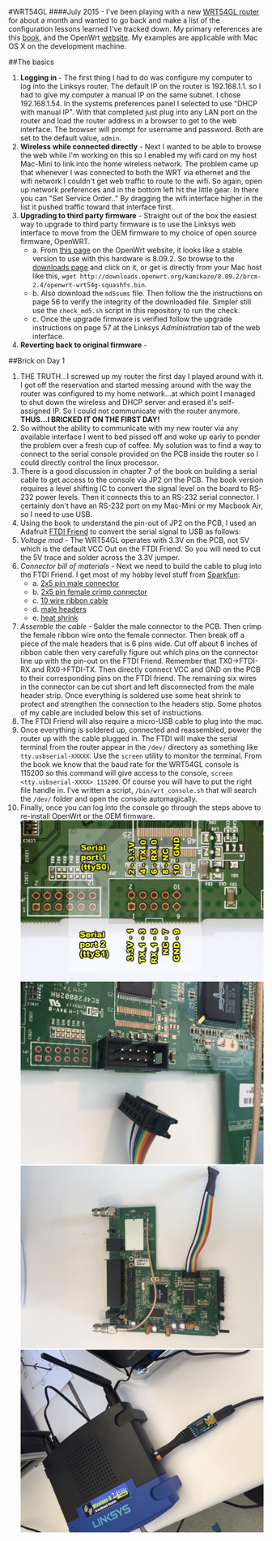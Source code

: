 #WRT54GL
####July 2015 - I've been playing with a new [WRT54GL router](http://www.amazon.com/Linksys-WRT54GL-Wireless-G-Broadband-Router/dp/B000BTL0OA/ref=sr_1_1?s=electronics&ie=UTF8&qid=1436047039&sr=1-1&keywords=wrt54gl) for about a month and wanted to go back and make a list of the configuration lessons learned I've tracked down.  My primary references are this [book](http://www.amazon.com/Linksys-WRT54G-Ultimate-Hacking-Asadoorian/dp/1597491667/ref=sr_1_1?s=books&ie=UTF8&qid=1436045407&sr=1-1&keywords=wrt54g), and the OpenWrt [website](openwrt.org).  My examples are applicable with Mac OS X on the development machine.

##The basics
1. **Logging in** - The first thing I had to do was configure my computer to log into  the Linksys router.  The default IP on the router is 192.168.1.1. so I had to give my computer a manual IP on the same subnet. I chose 192.168.1.54.  In the systems preferences panel I selected to use "DHCP with manual IP".  With that completed just plug into any LAN port on the router and load the router address in a browser to get to the web interface.  The browser will prompt for username and password.  Both are set to the default value, `admin`.
2. **Wireless while connected directly** - Next I wanted to be able to browse the web while I'm working on this so I enabled my wifi card on my host Mac-Mini to link into the home wireless network.  The problem came up that whenever I was connected to both the WRT via ethernet and the wifi network I couldn't get web traffic to route to the wifi.  So again, open up network preferences and in the bottom left hit the little gear.  In there you can "Set Service Order.."  By dragging the wifi interface higher in the list it pushed traffic toward that interface first.
3. **Upgrading to third party firmware** - Straight out of the box the easiest way to upgrade to third party firmware is to use the Linksys web interface to move from the OEM firmware to my choice of open source firmware, OpenWRT.  
	* a. From [this page](http://wiki.openwrt.org/toh/linksys/wrt54g) on the OpenWrt website, it looks like a stable version to use with this hardware is 8.09.2.  So browse to the [downloads page](http://downloads.openwrt.org/kamikaze/8.09.2/brcm-2.4/) and click on it, or get is directly from your Mac host like this, `wget http://downloads.openwrt.org/kamikaze/8.09.2/brcm-2.4/openwrt-wrt54g-squashfs.bin`. 
	* b. Also download the `md5sums` file.  Then follow the the instructions on page 56 to verify the integrity of the downloaded file.  Simpler still use the `check_md5.sh` script in this repository to run the check.
	* c. Once the upgrade firmware is verified follow the upgrade instructions on page 57 at the Linksys *Administration* tab of the web interface.
4. **Reverting back to original firmware** - 

##Brick on Day 1
1. THE TRUTH...I screwed up my router the first day I played around with it. I got off the reservation and started messing around with the way the router was configured to my home network...at which point I managed to shut down the wireless and DHCP server and erased it's self-assigned IP. So I could not communicate with the router anymore. **THUS...I BRICKED IT ON THE FIRST DAY!**
2. So without the ability to communicate with my new router via any available interface I went to bed pissed off and woke up early to ponder the problem over a fresh cup of coffee.  My solution was to find a way to connect to the serial console provided on the PCB inside the router so I could directly control the linux processor.
3. There is a good discussion in chapter 7 of the book on building a serial cable to get access to the console via JP2 on the PCB.  The book version requires a level shifting IC to convert the signal level on the board to RS-232 power levels.  Then it connects this to an RS-232 serial connector.  I certainly don't have an RS-232 port on my Mac-Mini or my Macbook Air, so I need to use USB.
4. Using the book to understand the pin-out of JP2 on the PCB, I used an Adafruit [FTDI Friend](https://www.adafruit.com/products/284) to convert the serial signal to USB as follows: 
5. *Voltage mod* - The WRT54GL operates with 3.3V on the PCB, not 5V which is the default VCC Out on the FTDI Friend.  So you will need to cut the 5V trace and solder across the 3.3V jumper.
6. *Connector bill of materials* - Next we need to build the cable to plug into the FTDI Friend.  I get most of my hobby level stuff from [Sparkfun](sparkfun.com):
	* a. [2x5 pin male connector](https://www.sparkfun.com/products/8506)
	* b. [2x5 pin female crimp connector](https://www.sparkfun.com/products/10650)
	* c. [10 wire ribbon cable](https://www.sparkfun.com/products/10647)
	* d. [male headers](https://www.sparkfun.com/products/116)
	* e. [heat shrink](https://www.sparkfun.com/search/products?term=heat+shrink)
7. *Assemble the cable* - Solder the male connector to the PCB.  Then crimp the female ribbon wire onto the female connector.  Then break off a piece of the male headers that is 6 pins wide.  Cut off about 8 inches of ribbon cable then very carefully figure out which pins on the connector line up with the pin-out on the FTDI Friend.  Remember that TX0->FTDI-RX and RX0->FTDI-TX.  Then directly connect VCC and GND on the PCB to their corresponding pins on the FTDI friend.  The remaining six wires in the connector can be cut short and left disconnected from the male header strip.  Once everything is soldered use some heat shrink to protect and strengthen the connection to the headers stip.  Some photos of my cable are included below this set of instructions.
8. The FTDI Friend will also require a micro-USB cable to plug into the mac.
9. Once everything is soldered up, connected and reassembled, power the router up with the cable plugged in.  The FTDI will make the serial terminal from the router appear in the `/dev/` directory as something like `tty.usbserial-XXXXX`.  Use the `screen` utility to monitor the terminal.  From the book we know that the baud rate for the WRT54GL console is 115200 so this command will give access to the console, `screen <tty.usbserial-XXXX> 115200`.  Of course you will have to put the right file handle in.  I've written a script, `/bin/wrt_console.sh` that will search the `/dev/` folder and open the console automagically.
10. Finally, once you can log into the console go through the steps above to re-install OpenWrt or the OEM firmware.
![pin-out](images/wrt54gl_v11_serialport_.jpg)
![connector](images/connector.jpg)
![cable](images/cable.jpg)
![finished](images/finished.jpg)

